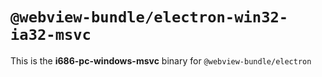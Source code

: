 # `@webview-bundle/electron-win32-ia32-msvc`

This is the **i686-pc-windows-msvc** binary for `@webview-bundle/electron`
